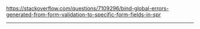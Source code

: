 https://stackoverflow.com/questions/7109296/bind-global-errors-generated-from-form-validation-to-specific-form-fields-in-spr






---